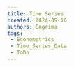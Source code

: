 ```yaml
---
title: Time Series
created: 2024-09-16
authors: Engrima
tags:
 - Econometrics
 - Time_Series_Data
 - ToDo
---
```

